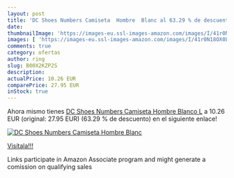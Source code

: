 ```yaml
---
layout: post
title: 'DC Shoes Numbers Camiseta  Hombre  Blanc al 63.29 % de descuento'
date: 
thumbnailImage: 'https://images-eu.ssl-images-amazon.com/images/I/41r0N18OX0L._SL200_.jpg'
images: [ 'https://images-eu.ssl-images-amazon.com/images/I/41r0N18OX0L._SL200_.jpg' ]
comments: true
category: ofertas
author: ring
slug: B00X2KZP2S
description:
actualPrice: 10.26 EUR
comparePrice: 27.95 EUR
inStock: true
---
```


Ahora mismo tienes [DC Shoes Numbers Camiseta  Hombre  Blanco  L](https://www.amazon.es/dp/B00X2KZP2S/?tag=tolees-21) a 10.26 EUR (original: 27.95 EUR) (63.29 %  de descuento) en el siguiente enlace!

[![DC Shoes Numbers Camiseta  Hombre  Blanc](https://images-eu.ssl-images-amazon.com/images/I/41r0N18OX0L._SL200_.jpg)](https://www.amazon.es/dp/B00X2KZP2S/?tag=tolees-21)

[Visítala!!!](https://www.amazon.es/dp/B00X2KZP2S/?tag=tolees-21)

Links participate in Amazon Associate program and might generate a comission on qualifying sales
